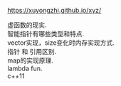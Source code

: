 https://xuyongzhi.github.io/xyz/

虚函数的现实.   
智能指针有哪些类型和特点.   
vector实现，size变化时内存实现方式.   
指针 和 引用区别.   
map的实现原理.   
lambda fun.    
c++11     
